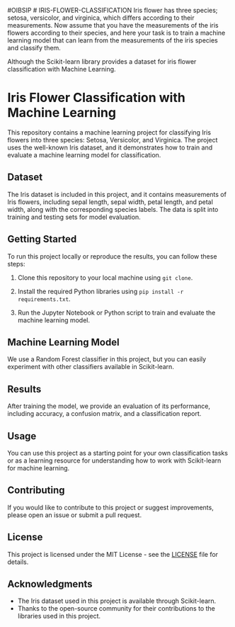  #OIBSIP # IRIS-FLOWER-CLASSIFICATION
Iris flower has three species; setosa, versicolor, and virginica, which differs according to their measurements. Now assume that you have the measurements of the iris flowers according to their species, and here your task is to train a machine learning model that can learn from the measurements of the iris species and classify them.

Although the Scikit-learn library provides a dataset for iris flower classification with Machine Learning. 
# Iris Flower Classification with Machine Learning

This repository contains a machine learning project for classifying Iris flowers into three species: Setosa, Versicolor, and Virginica. The project uses the well-known Iris dataset, and it demonstrates how to train and evaluate a machine learning model for classification.

## Dataset

The Iris dataset is included in this project, and it contains measurements of Iris flowers, including sepal length, sepal width, petal length, and petal width, along with the corresponding species labels. The data is split into training and testing sets for model evaluation.

## Getting Started

To run this project locally or reproduce the results, you can follow these steps:

1. Clone this repository to your local machine using `git clone`.

2. Install the required Python libraries using `pip install -r requirements.txt`.

3. Run the Jupyter Notebook or Python script to train and evaluate the machine learning model.

## Machine Learning Model

We use a Random Forest classifier in this project, but you can easily experiment with other classifiers available in Scikit-learn.

## Results

After training the model, we provide an evaluation of its performance, including accuracy, a confusion matrix, and a classification report.

## Usage

You can use this project as a starting point for your own classification tasks or as a learning resource for understanding how to work with Scikit-learn for machine learning.

## Contributing

If you would like to contribute to this project or suggest improvements, please open an issue or submit a pull request.

## License

This project is licensed under the MIT License - see the [LICENSE](LICENSE) file for details.

## Acknowledgments

- The Iris dataset used in this project is available through Scikit-learn.
- Thanks to the open-source community for their contributions to the libraries used in this project.

